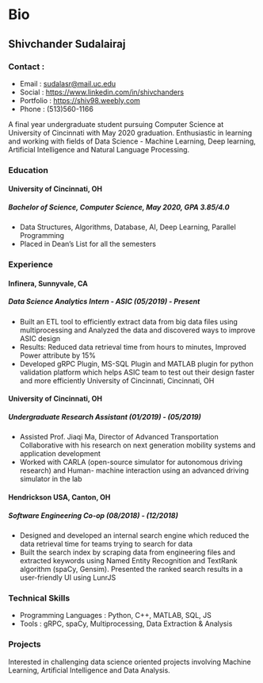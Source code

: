 # Bio

## Shivchander Sudalairaj

### Contact :

* Email : sudalasr@mail.uc.edu
* Social : https://www.linkedin.com/in/shivchanders
* Portfolio : https://shiv98.weebly.com
* Phone : (513)560-1166


A final year undergraduate student pursuing Computer Science at University of Cincinnati with May 2020 graduation. Enthusiastic in learning and working with fields of Data Science - Machine Learning, Deep learning, Artificial Intelligence and Natural Language Processing. 

### Education

#### University of Cincinnati, OH

##### Bachelor of Science, Computer Science, May 2020, GPA 3.85/4.0

* Data Structures, Algorithms, Database, AI, Deep Learning, Parallel Programming
* Placed in Dean’s List for all the semesters

### Experience

#### Infinera, Sunnyvale, CA

##### Data Science Analytics Intern - ASIC (05/2019) - Present

* Built an ETL tool to efficiently extract data from big data files using multiprocessing and Analyzed the data and discovered ways to improve ASIC design
* Results: Reduced data retrieval time from hours to minutes, Improved Power attribute by 15%
* Developed gRPC Plugin, MS-SQL Plugin and MATLAB plugin for python validation platform
which helps ASIC team to test out their design faster and more efficiently University of Cincinnati, Cincinnati, OH

#### University of Cincinnati, OH

##### Undergraduate Research Assistant (01/2019) - (05/2019)

* Assisted Prof. Jiaqi Ma, Director of Advanced Transportation Collaborative with his research on next generation mobility systems and application development
* Worked with CARLA (open-source simulator for autonomous driving research) and Human- machine interaction using an advanced driving simulator in the lab

#### Hendrickson USA, Canton, OH

##### Software Engineering Co-op (08/2018) - (12/2018)

* Designed and developed an internal search engine which reduced the data retrieval time for teams trying to search for data
* Built the search index by scraping data from engineering files and extracted keywords using Named Entity Recognition and TextRank algorithm (spaCy, Gensim). Presented the ranked search results in a user-friendly UI using LunrJS

### Technical Skills
* Programming Languages : Python, C++, MATLAB, SQL, JS
* Tools : gRPC, spaCy, Multiprocessing, Data Extraction & Analysis

### Projects

Interested in challenging data science oriented projects involving Machine Learning, Artificial Intelligence and Data Analysis.

